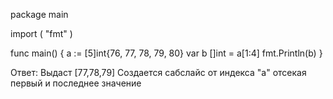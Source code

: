 package main

import (
    "fmt"
)

func main() {
    a := [5]int{76, 77, 78, 79, 80}
    var b []int = a[1:4]
    fmt.Println(b)
}

Ответ:
Выдаст [77,78,79]
Создается сабслайс от индекса "а" отсекая первый и последнее значение
